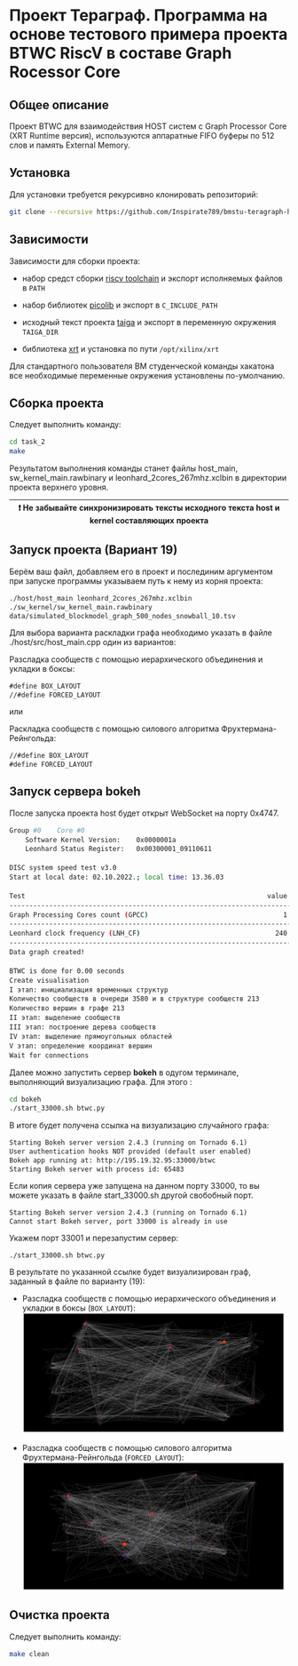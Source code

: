 # Проект Тераграф. Программа на основе тестового примера проекта BTWC RiscV в составе Graph Rocessor Core

## Общее описание

Проект BTWC для взаимодействия HOST систем с Graph Processor Core (XRT Runtime версия), используются аппаратные FIFO буферы по 512 слов и память External Memory.

## Установка

Для установки требуется рекурсивно клонировать репозиторий:

```bash
git clone --recursive https://github.com/Inspirate789/bmstu-teragraph-hackathon-2022.git
```

## Зависимости

Зависимости для сборки проекта:

* набор средст сборки [riscv toolchain](https://gitlab.com/quantr/toolchain/riscv-gnu-toolchain) и экспорт исполняемых файлов в `PATH`

* набор библиотек [picolib](https://github.com/picolibc/picolibc) и экспорт в `C_INCLUDE_PATH`

* исходный текст проекта [taiga](https://github.gitop.top/taiga-project/taiga) и экспорт в переменную окружения `TAIGA_DIR`

* библиотека [xrt](https://gitlab.com/xilinx4jet/XRT) и установка по пути `/opt/xilinx/xrt`

Для стандартного пользователя ВМ студенческой команды хакатона все необходимые переменные окружения установлены по-умолчанию.

## Сборка проекта

Следует выполнить команду:

```bash
cd task_2
make
```

Результатом выполнения команды станет файлы host_main, sw_kernel_main.rawbinary и leonhard_2cores_267mhz.xclbin в директории проекта верхнего уровня.

| :exclamation:  Не забывайте синхронизировать тексты исходного текста host и kernel составляющих проекта |
|---------------------------------------------------------------------------------------------------------|

## Запуск проекта (**Вариант 19**)
Берём ваш файл, добавляем его в проект и послединим аргументом при запуске программы указываем путь к нему из корня проекта:
```
./host/host_main leonhard_2cores_267mhz.xclbin ./sw_kernel/sw_kernel_main.rawbinary data/simulated_blockmodel_graph_500_nodes_snowball_10.tsv
```

Для выбора варианта раскладки графа необходимо указать в файле ./host/src/host_main.cpp один из вариантов:

Разсладка сообществ с помощью иерархического объединения и укладки в боксы:
```
#define BOX_LAYOUT
//#define FORCED_LAYOUT
```

или

Раскладка сообществ с помощью силового алгоритма Фрухтермана-Рейнгольда:

```
//#define BOX_LAYOUT
#define FORCED_LAYOUT
```

## Запуск сервера bokeh

После запуска проекта host будет открыт WebSocket на порту 0x4747. 

```bash
Group #0 	Core #0
	Software Kernel Version:	0x0000001a
	Leonhard Status Register:	0x00300001_09110611

DISC system speed test v3.0
Start at local date: 02.10.2022.; local time: 13.36.03

Test                                                             value          units
-------------------------------------------------------------------------------------
Graph Processing Cores count (GPCC)                                  1      instances
-------------------------------------------------------------------------------------
Leonhard clock frequency (LNH_CF)                                  240            MHz
-------------------------------------------------------------------------------------
Data graph created!

BTWC is done for 0.00 seconds
Create visualisation
I этап: инициализация временных структур
Количество сообществ в очереди 3580 и в структуре сообществ 213
Количество вершин в графе 213
II этап: выделение сообществ
III этап: построение дерева сообществ
IV этап: выделение прямоугольных областей
V этап: определение координат вершин
Wait for connections
```
Далее можно запустить сервер **bokeh** в одугом терминале, выполняющий визуализацию графа. Для этого :

```bash
cd bokeh
./start_33000.sh btwc.py
```

В итоге будет получена ссылка на визуализацию случайного графа:
```
Starting Bokeh server version 2.4.3 (running on Tornado 6.1)
User authentication hooks NOT provided (default user enabled)
Bokeh app running at: http://195.19.32.95:33000/btwc
Starting Bokeh server with process id: 65483
```
Если копия сервера уже запущена на данном порту 33000, то вы можете указать в файле start_33000.sh другой свобобный порт.
```
Starting Bokeh server version 2.4.3 (running on Tornado 6.1)
Cannot start Bokeh server, port 33000 is already in use
```
Укажем порт 33001 и перезапустим сервер:
```
./start_33000.sh btwc.py
```
В результате по указанной ссылке будет визуализирован граф, заданный в файле по варианту (19):
- Разсладка сообществ с помощью иерархического объединения и укладки в боксы (`BOX_LAYOUT`):
![Разсладка сообществ с помощью иерархического объединения и укладки в боксы](images/1.svg)
- Разсладка сообществ с помощью силового алгоритма Фрухтермана-Рейнгольда (`FORCED_LAYOUT`):
![Разсладка сообществ с помощью силового алгоритма Фрухтермана-Рейнгольда](images/2.svg)

## Очистка проекта

Следует выполнить команду:

```bash
make clean
```
